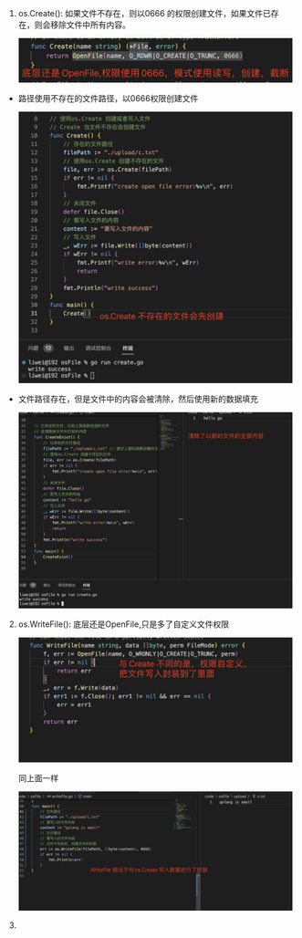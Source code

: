 1. os.Create(): 如果文件不存在，则以0666 的权限创建文件，如果文件已存在，则会移除文件中所有内容。

   ![image](../../assets/295.jpg)

+ 路径使用不存在的文件路径，以0666权限创建文件

    ![image](../../assets/296.jpg)

+ 文件路径存在，但是文件中的内容会被清除，然后使用新的数据填充

   ![image](../../assets/297.jpg)

2. os.WriteFile(): 底层还是OpenFile,只是多了自定义文件权限

   ![image](../../assets/298.jpg)

   同上面一样

   ![image](../../assets/299.jpg)

3. 
